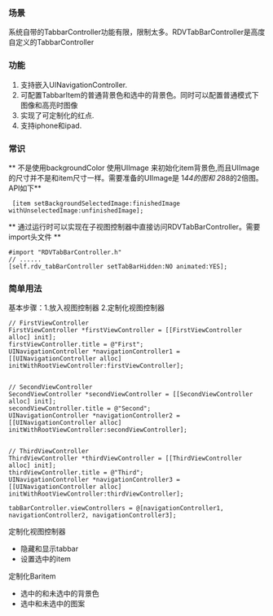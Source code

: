 ### 场景
系统自带的TabbarController功能有限，限制太多。RDVTabBarController是高度自定义的TabbarController

### 功能
1. 支持嵌入UINavigationController.
2. 可配置TabbarItem的普通背景色和选中的背景色。同时可以配置普通模式下图像和高亮时图像
3. 实现了可定制化的红点.
4. 支持iphone和ipad.

### 常识
** 不是使用backgroundColor
使用UIImage 来初始化item背景色,而且UIImage的尺寸并不是和item尺寸一样。需要准备的UIImage是 1*44的图和 2*88的2倍图。API如下**

     [item setBackgroundSelectedImage:finishedImage withUnselectedImage:unfinishedImage];

** 通过运行时可以实现在子视图控制器中直接访问RDVTabBarController。需要import头文件 **
  
  	#import "RDVTabBarController.h"
  	// ......
    [self.rdv_tabBarController setTabBarHidden:NO animated:YES];
    
### 简单用法
基本步骤：1.放入视图控制器 2.定制化视图控制器



    // FirstViewController
    FirstViewController *firstViewController = [[FirstViewController alloc] init];
    firstViewController.title = @"First";
    UINavigationController *navigationController1 = [[UINavigationController alloc] initWithRootViewController:firstViewController];
    
    
    // SecondViewController
    SecondViewController *secondViewController = [[SecondViewController alloc] init];
    secondViewController.title = @"Second";
    UINavigationController *navigationController2 = [[UINavigationController alloc] initWithRootViewController:secondViewController];
    
    
    // ThirdViewController
    ThirdViewController *thirdViewController = [[ThirdViewController alloc] init];
    thirdViewController.title = @"Third";
    UINavigationController *navigationController3 = [[UINavigationController alloc] initWithRootViewController:thirdViewController];
    
    tabBarController.viewControllers = @[navigationController1, navigationController2, navigationController3];

定制化视图控制器
* 隐藏和显示tabbar
* 设置选中的item

定制化Baritem
* 选中的和未选中的背景色
* 选中和未选中的图案



